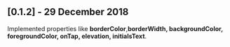 ## [0.1.2] - 29 December 2018
Implemented properties like **borderColor**,**borderWidth, backgroundColor, foregroundColor, onTap, elevation, initialsText**.

